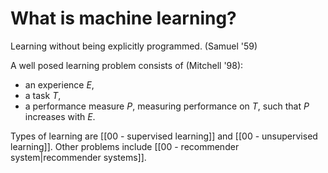 # What is machine learning?

Learning without being explicitly programmed. (Samuel '59)

A well posed learning problem consists of (Mitchell '98):
- an experience $E$,
- a task $T$,
- a performance measure $P$, measuring performance on $T$,
such that $P$ increases with $E$.

Types of learning are [[00 - supervised learning]] and [[00 - unsupervised learning]]. Other problems include [[00 - recommender system|recommender systems]].